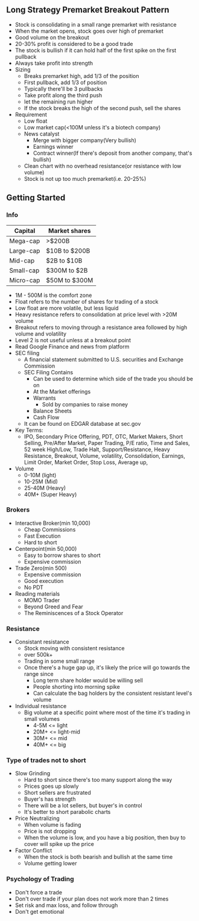 ## Long Strategy Premarket Breakout Pattern
* Stock is consolidating in a small range premarket with resistance
* When the market opens, stock goes over high of premarket
* Good volume on the breakout
* 20-30% profit is considered to be a good trade
* The stock is bullish if it can hold half of the first spike on the first pullback
* Always take profit into strength
* Sizing
	* Breaks premarket high, add 1/3 of the position
	* First pullback, add 1/3 of position
	* Typically there'll be 3 pullbacks
	* Take profit along the third push
	* let the remaining run higher
	* If the stock breaks the high of the second push, sell the shares
* Requirement
	* Low float
	* Low market cap(<100M unless it's a biotech company)
	* News catalyst
		* Merge with bigger company(Very bullish)
		* Earnings winner
		* Contract winner(If there's deposit from another company, that's bullish)
	* Clean chart with no overhead resistance(or resistance with low volume)
	* Stock is not up too much premarket(i.e. 20-25%)


## Getting Started
### Info
|Capital|Market shares|
|--|--|
| Mega-cap | >$200B|
| Large-cap | $10B to $200B|
| Mid-cap | $2B to $10B|
| Small-cap | $300M to $2B|
| Micro-cap | $50M to $300M|
* 1M - 500M is the comfort zone
* Float refers to the number of shares for trading of a stock
* Low float are more volatile, but less liquid
* Heavy resistance refers to consolidation at price level with >20M volume
* Breakout refers to moving through a resistance area followed by high volume and volatility
* Level 2 is not useful unless at a breakout point
* Read Google Finance and news from platform
* SEC filing
	* A financial statement submitted to U.S. securities and Exchange Commission
	* SEC Filing Contains
		* Can be used to determine which side of the trade you should be on
		* At the Market offerings
		* Warrants
			* Sold by companies to raise money
		* Balance Sheets
		* Cash Flow
	* It can be found on EDGAR database at sec.gov
* Key Terms:
	* IPO, Secondary Price Offering, PDT, OTC, Market Makers, Short Selling, Pre/After Market, Paper Trading, P/E ratio, Time and Sales, 52 week High/Low, Trade Halt, Support/Resistance, Heavy Resistance, Breakout, Volume, volatility, Consolidation, Earnings, Limit Order, Market Order, Stop Loss, Average up, 
* Volume
	* 0-10M (light)
	* 10-25M (Mid)
	* 25-40M (Heavy)
	* 40M+ (Super Heavy)

### Brokers
* Interactive Broker(min 10,000)
	* Cheap Commissions
	* Fast Execution
	* Hard to short
* Centerpoint(min 50,000)
	* Easy to borrow shares to short
	* Expensive commission
* Trade Zero(min 500)
	* Expensive commission
	* Good execution
	* No PDT
* Reading materials
	* MOMO Trader
	* Beyond Greed and Fear
	* The Reminiscences of a Stock Operator

### Resistance
* Consistant resistance
	* Stock moving with consistent resistance
	* over 500k+
	* Trading in some small range
	* Once there's a huge gap up, it's likely the price will go towards the range since
		* Long term share holder would be willing sell
		* People shorting into morning spike
		* Can calculate the bag holders by the consistent resistant level's volume
* Individual resistance
	* Big volume at a specific point where most of the time it's trading in small volumes
		* 4-5M  <= light
		* 20M+  <= light-mid
		* 30M+  <= mid
		* 40M+  <= big

### Type of trades not to short
* Slow Grinding
	* Hard to short since there's too many support along the way
	* Prices goes up slowly
	* Short sellers are frustrated
	* Buyer's has strength
	* There will be a lot sellers, but buyer's in control
	* It's better to short parabolic charts
* Price Neutralizing
	* When volume is fading
	* Price is not dropping
	* When the volume is low, and you have a big position, then buy to cover will spike up the price
* Factor Conflict
	* When the stock is both bearish and bullish at the same time
	* Volume getting lower

### Psychology of Trading
* Don't force a trade
* Don't over trade if your plan does not work more than 2 times
* Set risk and max loss, and follow through
* Don't get emotional


<!--stackedit_data:
eyJoaXN0b3J5IjpbNTg3ODc1ODk1LDg1Mjg3MzM5MSwtMTA5Nz
cxMTQ1OCwtMjAwNTk4MDAwMiwxOTY4MzYzOTI0LC02NTAxMTcz
MDUsLTEzMTkwMTg4MjEsMTg3Mzg5MzE3MiwyNDE4MzE2MzcsND
c0MjE2NTM5LC03NjM1MTIzNDQsLTk3NTk0NDA0NiwzODM2OTEy
MTksLTE4NTMwMzY5NjMsLTEwMTY4NzY1MDIsLTYwNzM3NzIsMT
Q5NDUyOTE4MCwxOTI3MzQyMzU4LC0yMDk5ODg1NDgzLC0xNjA0
Nzg5ODU4XX0=
-->